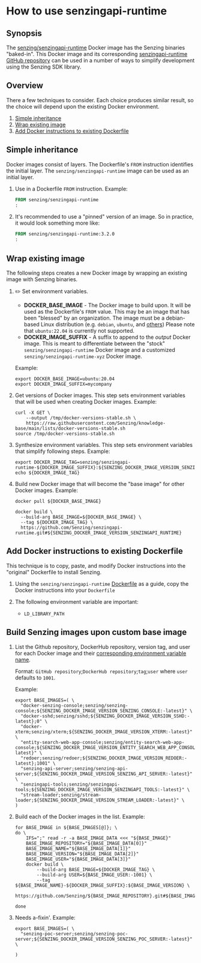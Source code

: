 # How to use senzingapi-runtime

## Synopsis

The
[senzing/senzingapi-runtime](https://hub.docker.com/r/senzing/senzingapi-runtime)
Docker image has the Senzing binaries "baked-in".
This Docker image and its corresponding
[senzingapi-runtime GitHub repository](https://github.com/Senzing/senzingapi-runtime)
can be used in a number of ways to simplify development using the Senzing SDK library.

## Overview

There a few techniques to consider.
Each choice produces similar result,
so the choice will depend upon the existing Docker environment.

1. [Simple inheritance](#simple-inheritance)
1. [Wrap existing image](#wrap-existing-image)
1. [Add Docker instructions to existing Dockerfile](#add-docker-instructions-to-existing-dockerfile)

## Simple inheritance

Docker images consist of layers.
The Dockerfile's `FROM` instruction identifies the initial layer.
The `senzing/senzingapi-runtime` image can be used as an initial layer.

1. Use in a Dockerfile `FROM` instruction.
   Example:

    ```Dockerfile
    FROM senzing/senzingapi-runtime
    :
    ```

1. It's recommended to use a "pinned" version of an image.
   So in practice, it would look something more like:

    ```Dockerfile
    FROM senzing/senzingapi-runtime:3.2.0
    :
    ```

## Wrap existing image

The following steps creates a new Docker image by wrapping an existing image with Senzing binaries.

1. :pencil2: Set environment variables.

   - **DOCKER_BASE_IMAGE** - The Docker image to build upon.
     It will be used as the Dockerfile's `FROM` value.
     This may be an image that has been "blessed" by an organization.
     The image must be a debian-based Linux distribution
     (e.g. `debian`, `ubuntu`, and
     [others](https://en.wikipedia.org/wiki/List_of_Linux_distributions#Debian-based))
     Please note that `ubuntu:22.04` is currently not supported.
   - **DOCKER_IMAGE_SUFFIX** - A suffix to append to the *output* Docker image.
     This is meant to differentiate between the "stock" `senzing/senzingapi-runtime` Docker image
     and a customized `senzing/senzingapi-runtime-xyz` Docker image.

   Example:

    ```console
    export DOCKER_BASE_IMAGE=ubuntu:20.04
    export DOCKER_IMAGE_SUFFIX=mycompany

    ```

1. Get versions of Docker images.
   This step sets environment variables that will be used when creating Docker images.
   Example:

    ```console
    curl -X GET \
        --output /tmp/docker-versions-stable.sh \
        https://raw.githubusercontent.com/Senzing/knowledge-base/main/lists/docker-versions-stable.sh
    source /tmp/docker-versions-stable.sh

    ```

1. Synthesize environment variables.
   This step sets environment variables that simplify following steps.
   Example:

    ```console
    export DOCKER_IMAGE_TAG=senzing/senzingapi-runtime-${DOCKER_IMAGE_SUFFIX}:${SENZING_DOCKER_IMAGE_VERSION_SENZINGAPI_RUNTIME}
    echo ${DOCKER_IMAGE_TAG}

    ```

1. Build new Docker image that will become the "base image" for other Docker images.
   Example:

    ```console
    docker pull ${DOCKER_BASE_IMAGE}

    docker build \
      --build-arg BASE_IMAGE=${DOCKER_BASE_IMAGE} \
      --tag ${DOCKER_IMAGE_TAG} \
      https://github.com/Senzing/senzingapi-runtime.git#${SENZING_DOCKER_IMAGE_VERSION_SENZINGAPI_RUNTIME}

    ```

## Add Docker instructions to existing Dockerfile

This technique is to copy, paste, and modify Docker instructions into the "original"
Dockerfile to install Senzing.

1. Using the `senzing/senzingapi-runtime`
   [Dockerfile](https://github.com/Senzing/senzingapi-runtime/blob/main/Dockerfile) as a guide,
   copy the Docker instructions into your `Dockerfile`

1. The following environment variable are important:
   - `LD_LIBRARY_PATH`

## Build Senzing images upon custom base image

1. List the Github repository, DockerHub repository, version tag, and user for each Docker image and their
   [corresponding environment variable name](https://github.com/Senzing/knowledge-base/blob/main/lists/docker-versions-stable.sh).

   Format: `GitHub repository`;`DockerHub repository`;`tag`;`user` where `user` defaults to `1001`.

   Example:

    ```console
    export BASE_IMAGES=( \
      "docker-senzing-console;senzing/senzing-console;${SENZING_DOCKER_IMAGE_VERSION_SENZING_CONSOLE:-latest}" \
      "docker-sshd;senzing/sshd;${SENZING_DOCKER_IMAGE_VERSION_SSHD:-latest};0" \
      "docker-xterm;senzing/xterm;${SENZING_DOCKER_IMAGE_VERSION_XTERM:-latest}" \
      "entity-search-web-app-console;senzing/entity-search-web-app-console;${SENZING_DOCKER_IMAGE_VERSION_ENTITY_SEARCH_WEB_APP_CONSOLE:-latest}" \
      "redoer;senzing/redoer;${SENZING_DOCKER_IMAGE_VERSION_REDOER:-latest};1001" \
      "senzing-api-server;senzing/senzing-api-server;${SENZING_DOCKER_IMAGE_VERSION_SENZING_API_SERVER:-latest}" \
      "senzingapi-tools;senzing/senzingapi-tools;${SENZING_DOCKER_IMAGE_VERSION_SENZINGAPI_TOOLS:-latest}" \
      "stream-loader;senzing/stream-loader;${SENZING_DOCKER_IMAGE_VERSION_STREAM_LOADER:-latest}" \
    )

    ```

1. Build each of the Docker images in the list.
   Example:

    ```console
    for BASE_IMAGE in ${BASE_IMAGES[@]}; \
    do \
        IFS=";" read -r -a BASE_IMAGE_DATA <<< "${BASE_IMAGE}"
        BASE_IMAGE_REPOSITORY="${BASE_IMAGE_DATA[0]}"
        BASE_IMAGE_NAME="${BASE_IMAGE_DATA[1]}"
        BASE_IMAGE_VERSION="${BASE_IMAGE_DATA[2]}"
        BASE_IMAGE_USER="${BASE_IMAGE_DATA[3]}"
        docker build \
            --build-arg BASE_IMAGE=${DOCKER_IMAGE_TAG} \
            --build-arg USER=${BASE_IMAGE_USER:-1001} \
            --tag ${BASE_IMAGE_NAME}-${DOCKER_IMAGE_SUFFIX}:${BASE_IMAGE_VERSION} \
            https://github.com/Senzing/${BASE_IMAGE_REPOSITORY}.git#${BASE_IMAGE_VERSION}

    done

    ```

1. Needs a-fixin'.
   Example:

    ```console
    export BASE_IMAGES=( \
      "senzing-poc-server;senzing/senzing-poc-server;${SENZING_DOCKER_IMAGE_VERSION_SENZING_POC_SERVER:-latest}" \

    )
    ```
